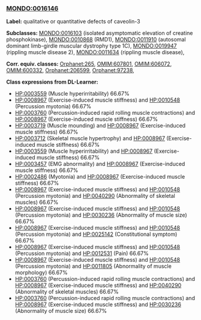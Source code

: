 
### [MONDO:0016146](http://purl.obolibrary.org/obo/MONDO_0016146)
**Label:** qualitative or quantitative defects of caveolin-3

**Subclasses:** [MONDO:0016103](http://purl.obolibrary.org/obo/MONDO_0016103) (isolated asymptomatic elevation of creatine phosphokinase), [MONDO:0010868](http://purl.obolibrary.org/obo/MONDO_0010868) (RMD1), [MONDO:0011910](http://purl.obolibrary.org/obo/MONDO_0011910) (autosomal dominant limb-girdle muscular dystrophy type 1C), [MONDO:0019947](http://purl.obolibrary.org/obo/MONDO_0019947) (rippling muscle disease 2), [MONDO:0011634](http://purl.obolibrary.org/obo/MONDO_0011634) (rippling muscle disease), 

**Corr. equiv. classes:** [Orphanet:265](http://www.orpha.net/ORDO/Orphanet_265), [OMIM:607801](http://purl.obolibrary.org/obo/OMIM_607801), [OMIM:606072](http://purl.obolibrary.org/obo/OMIM_606072), [OMIM:600332](http://purl.obolibrary.org/obo/OMIM_600332), [Orphanet:206599](http://www.orpha.net/ORDO/Orphanet_206599), [Orphanet:97238](http://www.orpha.net/ORDO/Orphanet_97238), 

**Class expressions from DL-Learner:**

- [HP:0003559](http://purl.obolibrary.org/obo/HP_0003559) (Muscle hyperirritability) 66.67%
- [HP:0008967](http://purl.obolibrary.org/obo/HP_0008967) (Exercise-induced muscle stiffness) and [HP:0010548](http://purl.obolibrary.org/obo/HP_0010548) (Percussion myotonia) 66.67%
- [HP:0003760](http://purl.obolibrary.org/obo/HP_0003760) (Percussion-induced rapid rolling muscle contractions) and [HP:0008967](http://purl.obolibrary.org/obo/HP_0008967) (Exercise-induced muscle stiffness) 66.67%
- [HP:0003719](http://purl.obolibrary.org/obo/HP_0003719) (Muscle mounding) and [HP:0008967](http://purl.obolibrary.org/obo/HP_0008967) (Exercise-induced muscle stiffness) 66.67%
- [HP:0003712](http://purl.obolibrary.org/obo/HP_0003712) (Skeletal muscle hypertrophy) and [HP:0008967](http://purl.obolibrary.org/obo/HP_0008967) (Exercise-induced muscle stiffness) 66.67%
- [HP:0003559](http://purl.obolibrary.org/obo/HP_0003559) (Muscle hyperirritability) and [HP:0008967](http://purl.obolibrary.org/obo/HP_0008967) (Exercise-induced muscle stiffness) 66.67%
- [HP:0003457](http://purl.obolibrary.org/obo/HP_0003457) (EMG abnormality) and [HP:0008967](http://purl.obolibrary.org/obo/HP_0008967) (Exercise-induced muscle stiffness) 66.67%
- [HP:0002486](http://purl.obolibrary.org/obo/HP_0002486) (Myotonia) and [HP:0008967](http://purl.obolibrary.org/obo/HP_0008967) (Exercise-induced muscle stiffness) 66.67%
- [HP:0008967](http://purl.obolibrary.org/obo/HP_0008967) (Exercise-induced muscle stiffness) and [HP:0010548](http://purl.obolibrary.org/obo/HP_0010548) (Percussion myotonia) and [HP:0040290](http://purl.obolibrary.org/obo/HP_0040290) (Abnormality of skeletal muscles) 66.67%
- [HP:0008967](http://purl.obolibrary.org/obo/HP_0008967) (Exercise-induced muscle stiffness) and [HP:0010548](http://purl.obolibrary.org/obo/HP_0010548) (Percussion myotonia) and [HP:0030236](http://purl.obolibrary.org/obo/HP_0030236) (Abnormality of muscle size) 66.67%
- [HP:0008967](http://purl.obolibrary.org/obo/HP_0008967) (Exercise-induced muscle stiffness) and [HP:0010548](http://purl.obolibrary.org/obo/HP_0010548) (Percussion myotonia) and [HP:0025142](http://purl.obolibrary.org/obo/HP_0025142) (Constitutional symptom) 66.67%
- [HP:0008967](http://purl.obolibrary.org/obo/HP_0008967) (Exercise-induced muscle stiffness) and [HP:0010548](http://purl.obolibrary.org/obo/HP_0010548) (Percussion myotonia) and [HP:0012531](http://purl.obolibrary.org/obo/HP_0012531) (Pain) 66.67%
- [HP:0008967](http://purl.obolibrary.org/obo/HP_0008967) (Exercise-induced muscle stiffness) and [HP:0010548](http://purl.obolibrary.org/obo/HP_0010548) (Percussion myotonia) and [HP:0011805](http://purl.obolibrary.org/obo/HP_0011805) (Abnormality of muscle morphology) 66.67%
- [HP:0003760](http://purl.obolibrary.org/obo/HP_0003760) (Percussion-induced rapid rolling muscle contractions) and [HP:0008967](http://purl.obolibrary.org/obo/HP_0008967) (Exercise-induced muscle stiffness) and [HP:0040290](http://purl.obolibrary.org/obo/HP_0040290) (Abnormality of skeletal muscles) 66.67%
- [HP:0003760](http://purl.obolibrary.org/obo/HP_0003760) (Percussion-induced rapid rolling muscle contractions) and [HP:0008967](http://purl.obolibrary.org/obo/HP_0008967) (Exercise-induced muscle stiffness) and [HP:0030236](http://purl.obolibrary.org/obo/HP_0030236) (Abnormality of muscle size) 66.67%


